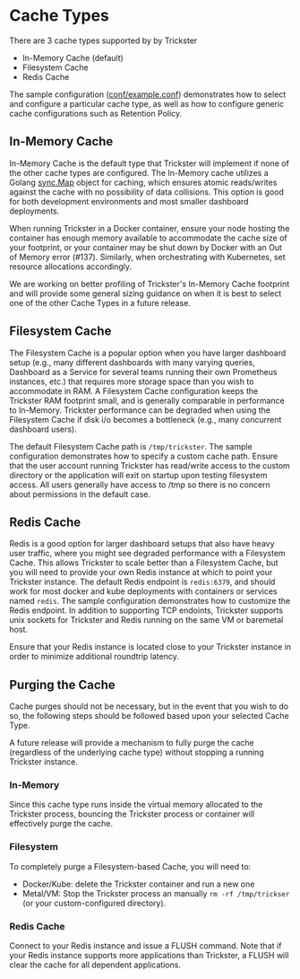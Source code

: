 # Cache Types

There are 3 cache types supported by by Trickster

* In-Memory Cache (default)
* Filesystem Cache
* Redis Cache

The sample configuration ([conf/example.conf](../conf/example.conf)) demonstrates how to select and configure a particular cache type, as well as how to configure generic cache configurations such as Retention Policy.

## In-Memory Cache

In-Memory Cache is the default type that Trickster will implement if none of the other cache types are configured. The In-Memory cache utilizes a Golang [sync.Map](https://godoc.org/sync#Map) object for caching, which ensures atomic reads/writes against the cache with no possibility of data collisions. This option is good for both development environments and most smaller dashboard deployments.

When running Trickster in a Docker container, ensure your node hosting the container has enough memory available to accommodate the cache size of your footprint, or your container may be shut down by Docker with an Out of Memory error (#137). Similarly, when orchestrating with Kubernetes, set resource allocations accordingly.

We are working on better profiling of Trickster's In-Memory Cache footprint and will provide some general sizing guidance on when it is best to select one of the other Cache Types in a future release.

## Filesystem Cache

The Filesystem Cache is a popular option when you have larger dashboard setup (e.g., many different dashboards with many varying queries, Dashboard as a Service for several teams running their own Prometheus instances, etc.) that requires more storage space than you wish to accommodate in RAM. A Filesystem Cache configuration keeps the Trickster RAM footprint small, and is generally comparable in performance to In-Memory. Trickster performance can be degraded when using the Filesystem Cache if disk i/o becomes a bottleneck (e.g., many concurrent dashboard users).

The default Filesystem Cache path is `/tmp/trickster`. The sample configuration demonstrates how to specify a custom cache path. Ensure that the user account running Trickster has read/write access to the custom directory or the application will exit on startup upon testing filesystem access. All users generally have access to /tmp so there is no concern about permissions in the default case.


## Redis Cache

Redis is a good option for larger dashboard setups that also have heavy user traffic, where you might see degraded performance with a Filesystem Cache. This allows Trickster to scale better than a Filesystem Cache, but you will need to provide your own Redis instance at which to point your Trickster instance. The default Redis endpoint is `redis:6379`, and should work for most docker and kube deployments with containers or services named `redis`. The sample configuration demonstrates how to customize the Redis endpoint. In addition to supporting TCP endoints, Trickster supports unix sockets for Trickster and Redis running on the same VM or baremetal host.

Ensure that your Redis instance is located close to your Trickster instance in order to minimize additional roundtrip latency.

## Purging the Cache

Cache purges should not be necessary, but in the event that you wish to do so, the following steps should be followed based upon your selected Cache Type.

A future release will provide a mechanism to fully purge the cache (regardless of the underlying cache type) without stopping a running Trickster instance.

### In-Memory

Since this cache type runs inside the virtual memory allocated to the Trickster process, bouncing the Trickster process or container will effectively purge the cache.

### Filesystem

To completely purge a Filesystem-based Cache, you will need to:

* Docker/Kube: delete the Trickster container and run a new one
* Metal/VM: Stop the Trickster process an manually `rm -rf /tmp/trickser` (or your custom-configured directory).

### Redis Cache

Connect to your Redis instance and issue a FLUSH command. Note that if your Redis instance supports more applications than Trickster, a FLUSH will clear the cache for all dependent applications.
